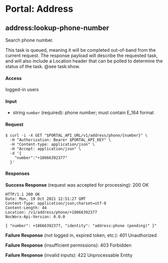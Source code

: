 # Portal: Address

## address:lookup-phone-number
Search phone number.

This task is queued, meaning it will be completed out-of-band from the current request. The response payload will describe the requested task, and will also include a Location header that can be polled to determine the status of the task. @see task:show.

#### Access
logged-in users

#### Input
- string `number` (required): phone number; must contain E_164 format

#### Request
```
$ curl -i -X GET "$PORTAL_API_URL/v1/address/phone/{number}" \
  -H "Authorization: Bearer $PORTAL_API_KEY" \
  -H "Content-type: application/json" \
  -H "Accept: application/json" \
  -d '{
    "number":"+18666392377"
  }'
```

#### Responses
**Success Response** (request was accepted for processing): 200 OK
```
HTTP/1.1 200 OK
Date: Mon, 19 Oct 2021 12:51:27 GMT
Content-Type: application/json;charset=utf-8
Content-Length: 44
Location: /v1/address/phone/+18666392377
NocWorx-Api-Version: 0.0.0

{ "number": +18666392377, "identity": "address:phone (pending)" }"
```

**Failure Response** (not logged in, expired token, etc.): 401 Unauthorized

**Failure Response** (insufficient permissions): 403 Forbidden

**Failure Response** (invalid inputs): 422 Unprocessable Entity
